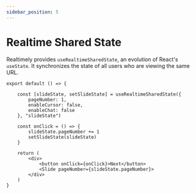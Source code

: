 ```yaml
---
sidebar_position: 5
---
```


# Realtime Shared State

Realtimely provides `useRealtimeSharedState`, an evolution of React's `useState`.
It synchronizes the state of all users who are viewing the same URL.


```tsx
export default () => {
    
    const [slideState, setSlideState] = useRealtimeSharedState({
        pageNumber: 1,
        enableCursor: false,
        enableChat: false
    }, "slideState")

    const onClick = () => {
        slideState.pageNumber += 1
        setSlideState(slideState)
    }

    return (
        <div>
            <button onClick={onClick}>Next</button>
            <Slide pageNumber={slideState.pageNumber}>
        </div>
    )
}
```